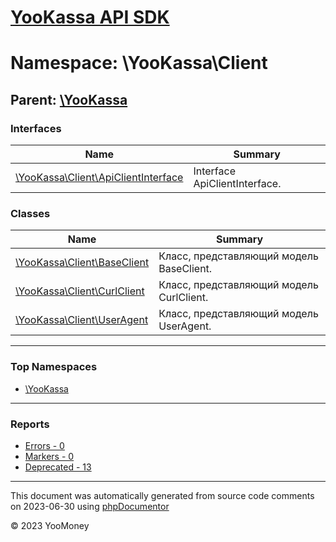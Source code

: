 # [YooKassa API SDK](../home.md)

# Namespace: \YooKassa\Client

## Parent: [\YooKassa](../namespaces/yookassa.md)

### Interfaces

| Name | Summary |
| ---- | ------- |
| [\YooKassa\Client\ApiClientInterface](../classes/YooKassa-Client-ApiClientInterface.md) | Interface ApiClientInterface. |

### Classes

| Name | Summary |
| ---- | ------- |
| [\YooKassa\Client\BaseClient](../classes/YooKassa-Client-BaseClient.md) | Класс, представляющий модель BaseClient. |
| [\YooKassa\Client\CurlClient](../classes/YooKassa-Client-CurlClient.md) | Класс, представляющий модель CurlClient. |
| [\YooKassa\Client\UserAgent](../classes/YooKassa-Client-UserAgent.md) | Класс, представляющий модель UserAgent. |

---

### Top Namespaces

* [\YooKassa](../namespaces/yookassa.md)

---

### Reports
* [Errors - 0](../reports/errors.md)
* [Markers - 0](../reports/markers.md)
* [Deprecated - 13](../reports/deprecated.md)

---

This document was automatically generated from source code comments on 2023-06-30 using [phpDocumentor](http://www.phpdoc.org/)

&copy; 2023 YooMoney